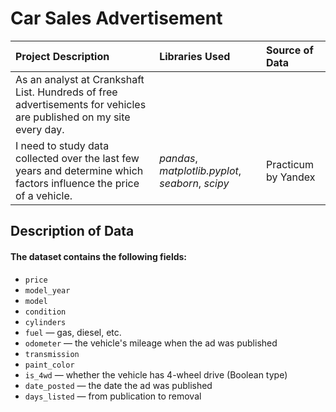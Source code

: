 # Car Sales Advertisement


| Project Description | Libraries Used | Source of Data |
| :---------------------- | :---------------------- | :---------------------- | 
| As an analyst at Crankshaft List. Hundreds of free advertisements for vehicles are published on my site every day. 
I need to study data collected over the last few years and determine which factors influence the price of a vehicle. | *pandas*, *matplotlib.pyplot*, *seaborn*, *scipy* | Practicum by Yandex |


## Description of Data
#### The dataset contains the following fields:
- `price`
- `model_year`
- `model`
- `condition`
- `cylinders`
- `fuel` — gas, diesel, etc.
- `odometer` — the vehicle's mileage when the ad was published
- `transmission`
- `paint_color`
- `is_4wd` — whether the vehicle has 4-wheel drive (Boolean type)
- `date_posted` — the date the ad was published
- `days_listed` — from publication to removal
